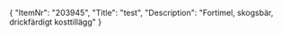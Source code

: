 {
  "ItemNr": "203945",
  "Title": "test",
  "Description": "Fortimel, skogsbär, drickfärdigt kosttillägg"
}